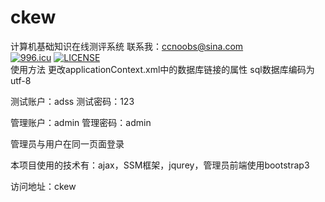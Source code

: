 # ckew
计算机基础知识在线测评系统
联系我：ccnoobs@sina.com
<br>
[![996.icu](https://img.shields.io/badge/link-996.icu-red.svg)](https://996.icu)
[![LICENSE](https://img.shields.io/badge/license-Anti%20996-blue.svg)](https://github.com/996icu/996.ICU/blob/master/LICENSE)
<br>
使用方法
更改applicationContext.xml中的数据库链接的属性
sql数据库编码为utf-8

测试账户：adss
测试密码：123

管理账户：admin
管理密码：admin

管理员与用户在同一页面登录

本项目使用的技术有：ajax，SSM框架，jqurey，管理员前端使用bootstrap3

访问地址：ckew
